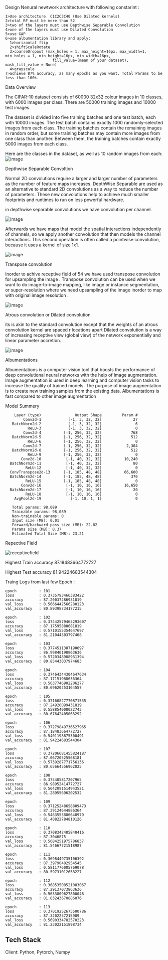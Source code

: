 Design Nenural newtwork architecture with following constarint :


    1>Use architecture  C1C2C3C40 (Use Dilated kernels)
    2>total RF must be more than 52
    3>two of the layers must use Depthwise Separable Convolution
    4>one of the layers must use Dilated Convolution
    5>use GAP
    6>use albumentation library and apply:
      1>horizontal flip
      2>shiftScaleRotate 
      3>coarseDropout (max_holes = 1, max_height=16px, max_width=1, min_holes = 1, min_height=16px, min_width=16px, 
                         fill_value=(mean of your dataset), mask_fill_value = None)  
      4>grayscale
    7>achieve 87% accuracy, as many epochs as you want. Total Params to be less than 100k.

Data Overview

The CIFAR-10 dataset consists of 60000 32x32 colour images in 10 classes, with 6000 images per class. There are 50000 training images and 10000 test images.

The dataset is divided into five training batches and one test batch, each with 10000 images. The test batch contains exactly 1000 randomly-selected images from each class. The training batches contain the remaining images in random order, but some training batches may contain more images from one class than another. Between them, the training batches contain exactly 5000 images from each class.

Here are the classes in the dataset, as well as 10 random images from each:
![image](https://user-images.githubusercontent.com/70502759/141685528-79bce9e3-7de7-4613-8beb-b13d1e59d79d.png)


Depthwise Separable Convoltion

Normal 2D convolutions require a larger and larger number of parameters as the number of feature maps increases. 
DepthWise Separable are used as an alternative to standard 2D convolutions as a way to reduce the number of parameters. 
These new convolutions help to achieve much smaller footprints and runtimes to run on less powerful hardware.

in depthwise separable convolutions we have convolution per channel. 

![image](https://user-images.githubusercontent.com/70502759/141686156-63d62ab4-cea0-49e3-ac17-72bdedec5542.png)


Afterwards we have maps that model the spatial interactions independently of channels, so we apply another convolution that then models the 
channel interactions. This second operation is often called a pointwise convolution, because it uses a kernel of size 1x1.


![image](https://user-images.githubusercontent.com/70502759/141687691-6529046f-4426-4bb7-9dbb-ceba64481c0b.png)

Transpose convolution

Inorder to achive receptive field of 54 we have used transpose convolution for upsampling the image . 
Transpose convolution can be used when we want to do  image-to-image mapping, like image or instance segmentation, or super-resolution where we need upsampling of the image inorder to map with original image resolution . 

![image](https://user-images.githubusercontent.com/70502759/141686377-39282168-3372-4399-9b78-b763c28226af.png)


Atrous convolution or Dilated convolution

its is akin to the standard convolution except that the weights of an atrous convolution kernel are spaced r locations apart
Dilated convolution is a way of increasing receptive view (global view) of the network exponentially and linear parameter accretion.

![image](https://user-images.githubusercontent.com/70502759/141687747-9763f03d-0e7a-4b8a-93a7-02ea1d1d3f63.png)

Albumentations

Albumentations is a computer vision tool that boosts the performance of deep convolutional neural networks with the help of Image augmentation.
Image augmentation is used in deep learning and computer vision tasks to increase the quality of trained models. 
The purpose of image augmentation is to create new training samples from the existing data.
Albumentations is fast compared to other image augmentation


Model Summery


        Layer (type)               Output Shape         Param #
            Conv2d-1            [-1, 3, 32, 32]              27
       BatchNorm2d-2            [-1, 3, 32, 32]               6
              ReLU-3            [-1, 3, 32, 32]               0
            Conv2d-4          [-1, 256, 32, 32]             768
       BatchNorm2d-5          [-1, 256, 32, 32]             512
              ReLU-6          [-1, 256, 32, 32]               0
            Conv2d-7          [-1, 256, 32, 32]           2,304
       BatchNorm2d-8          [-1, 256, 32, 32]             512
              ReLU-9          [-1, 256, 32, 32]               0
           Conv2d-10           [-1, 40, 32, 32]          10,240
      BatchNorm2d-11           [-1, 40, 32, 32]              80
             ReLU-12           [-1, 40, 32, 32]               0
      ConvTranspose2d-13      [-1, 185, 48, 48]          66,600
      BatchNorm2d-14          [-1, 185, 48, 48]             370
             ReLU-15          [-1, 185, 48, 48]               0
           Conv2d-16           [-1, 10, 16, 16]          16,650
      BatchNorm2d-17           [-1, 10, 16, 16]              20
             ReLU-18           [-1, 10, 16, 16]               0
        AvgPool2d-19             [-1, 10, 1, 1]               0
       
       Total params: 98,089
       Trainable params: 98,089
       Non-trainable params: 0
       Input size (MB): 0.01
       Forward/backward pass size (MB): 22.82
       Params size (MB): 0.37
       Estimated Total Size (MB): 23.21

Repective Field

![receptivefield](https://user-images.githubusercontent.com/70502759/141752462-ab9373db-e000-45f5-bd90-a7d9d3e72b9d.PNG)


Highest Train accuracy 87.18483664772727

Highest Test accuracy  81.94224683544304

Traing Logs from last few Epoch :
           
    epoch          : 101
    loss           : 0.3735793466383422
    accuracy       : 87.20037286931819
    val_loss       : 0.5666442566280123
    val_accuracy   : 80.89398734177215

    epoch          : 102
    loss           : 0.37442579463293607
    accuracy       : 87.17595880681819
    val_loss       : 0.5710155354647697
    val_accuracy   : 81.21044303797468

    epoch          : 103
    loss           : 0.3774511387190697
    accuracy       : 86.99840198863636
    val_loss       : 0.5720348908931394
    val_accuracy   : 80.85443037974683

    epoch          : 104
    loss           : 0.37464344304647634
    accuracy       : 87.17151988636364
    val_loss       : 0.5637746902206277
    val_accuracy   : 80.69620253164557

    epoch          : 105
    loss           : 0.37160827770871535
    accuracy       : 87.24920099431819
    val_loss       : 0.558854008022743
    val_accuracy   : 80.67642405063292

    epoch          : 106
    loss           : 0.37279849736527965
    accuracy       : 87.18483664772727
    val_loss       : 0.5401198875300491
    val_accuracy   : 81.94224683544304

    epoch          : 107
    loss           : 0.37206681455824187
    accuracy       : 87.06720525568181
    val_loss       : 0.5739287771756136
    val_accuracy   : 80.65664556962025

    epoch          : 108
    loss           : 0.375405817207965
    accuracy       : 86.98952414772727
    val_loss       : 0.5642091514943521
    val_accuracy   : 81.28955696202532

    epoch          : 109
    loss           : 0.37125248658809473
    accuracy       : 87.39124644886364
    val_loss       : 0.5463553806648979
    val_accuracy   : 81.40822784810126

    epoch          : 110
    loss           : 0.3708342405840416
    accuracy       : 87.3046875
    val_loss       : 0.5684251975786837
    val_accuracy   : 81.54667721518987

    epoch          : 111
    loss           : 0.3698449735106392
    accuracy       : 87.39790482954545
    val_loss       : 0.5811776005769078
    val_accuracy   : 80.59731012658227

    epoch          : 112
    loss           : 0.36853508521083067
    accuracy       : 87.29137073863636
    val_loss       : 0.5633809627800048
    val_accuracy   : 81.03243670886076

    epoch          : 113
    loss           : 0.37019252675500786
    accuracy       : 87.3202237215909
    val_loss       : 0.5690334782570223
    val_accuracy   : 81.23022151898734
   

## Tech Stack

Client: Python, Pytorch, Numpy


  
